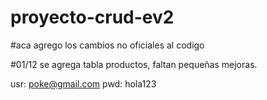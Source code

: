 # proyecto-crud-ev2
#aca agrego los cambios no oficiales al codigo

#01/12 se agrega tabla productos, faltan pequeñas mejoras.

usr: poke@gmail.com
pwd: hola123
